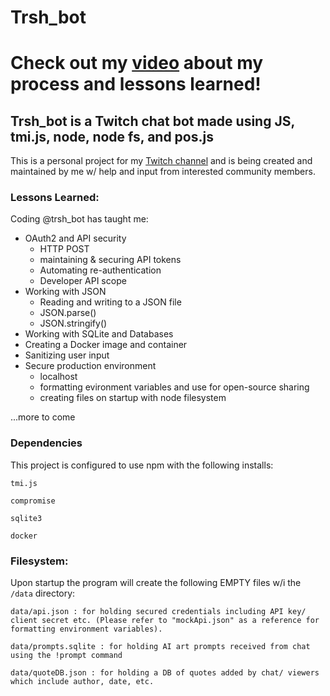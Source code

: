 # Trsh_bot

# Check out my [video](https://www.youtube.com/watch?v=beX7J6xCqIM) about my process and lessons learned!

## Trsh_bot is a Twitch chat bot made using JS, tmi.js, node, node fs, and pos.js

This is a personal project for my [Twitch channel](https://www.twitch.tv/trshpuppy) and is being created and maintained by me w/ help and input from interested community members.

### Lessons Learned:

Coding @trsh_bot has taught me:

- OAuth2 and API security
  - HTTP POST
  - maintaining & securing API tokens
  - Automating re-authentication
  - Developer API scope
- Working with JSON
  - Reading and writing to a JSON file
  - JSON.parse()
  - JSON.stringify()
- Working with SQLite and Databases
- Creating a Docker image and container
- Sanitizing user input
- Secure production environment
  - localhost
  - formatting evironment variables and use for open-source sharing
  - creating files on startup with node filesystem

...more to come

### Dependencies

This project is configured to use npm with the following installs:

```
tmi.js
```

```
compromise
```

```
sqlite3
```

```
docker
```

### Filesystem:

Upon startup the program will create the following EMPTY files w/i the `/data` directory:

```
data/api.json : for holding secured credentials including API key/ client secret etc. (Please refer to "mockApi.json" as a reference for formatting environment variables).
```

```
data/prompts.sqlite : for holding AI art prompts received from chat using the !prompt command
```

```
data/quoteDB.json : for holding a DB of quotes added by chat/ viewers which include author, date, etc.
```
